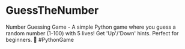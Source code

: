 # GuessTheNumber
Number Guessing Game - A simple Python game where you guess a random number (1-100) with 5 lives! Get 'Up'/'Down' hints. Perfect for beginners. 🎯 #PythonGame
